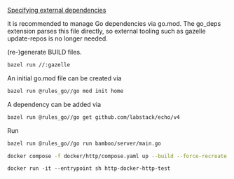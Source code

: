 [Specifying external dependencies](https://github.com/bazel-contrib/rules_go/blob/master/docs/go/core/bzlmod.md#external-dependencies)<br/>


it is recommended to manage Go dependencies via go.mod. The go_deps extension parses this file directly, so external tooling such as gazelle update-repos is no longer needed.<br/>

(re-)generate BUILD files. <br/>

```sh 
bazel run //:gazelle 
```

An initial go.mod file can be created via

```sh
bazel run @rules_go//go mod init home
```

A dependency can be added via

```sh
bazel run @rules_go//go get github.com/labstack/echo/v4
```

Run

```sh
bazel run @rules_go//go run bamboo/server/main.go
```

```sh
docker compose -f docker/http/compose.yaml up --build --force-recreate
```

```
docker run -it --entrypoint sh http-docker-http-test
```